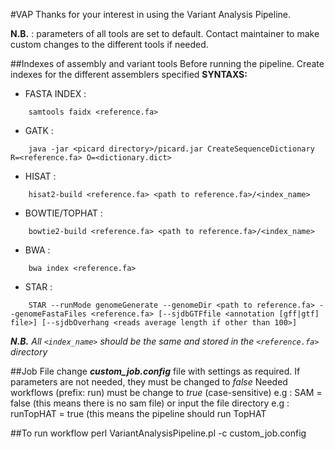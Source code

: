 #VAP
Thanks for your interest in using the Variant Analysis Pipeline.

**N.B.** : parameters of all tools are set to default.
	Contact maintainer to make custom changes to the different tools if needed.

##Indexes of assembly and variant tools
Before running the pipeline. Create indexes for the different assemblers specified
**SYNTAXS:**
- FASTA INDEX :
```
	samtools faidx <reference.fa>
```
- GATK : 
```
	java -jar <picard directory>/picard.jar CreateSequenceDictionary R=<reference.fa> O=<dictionary.dict>
```
- HISAT :
```
	hisat2-build <reference.fa> <path to reference.fa>/<index_name>
```
- BOWTIE/TOPHAT :
```	
	bowtie2-build <reference.fa> <path to reference.fa>/<index_name>
```
- BWA :
```
	bwa index <reference.fa> 
```
- STAR :
```
	STAR --runMode genomeGenerate --genomeDir <path to reference.fa> --genomeFastaFiles <reference.fa> [--sjdbGTFfile <annotation [gff|gtf] file>] [--sjdbOverhang <reads average length if other than 100>]
```
_**N.B.** All ```<index_name>``` should be the same and stored in the ```<reference.fa>``` directory_

##Job File
change **_custom_job.config_** file with settings as required.
If parameters are not needed, they must be changed to *false*
Needed workflows (prefix: run) must be change to *true* (case-sensitive)
e.g : SAM = false (this means there is no sam file) or input the file directory
e.g : runTopHAT = true (this means the pipeline should run TopHAT

##To run workflow
perl VariantAnalysisPipeline.pl -c custom_job.config

